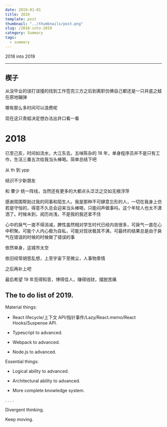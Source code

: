 ```yaml
---
date: 2019-01-01
title: 2O19
template: post
thumbnail: "../thumbnails/post.png"
slug: /2018-into-2019
category: Summary
tags:
  - summary
---
```


2018 into 2019

---

## 楔子

从没毕业的误打误撞的找到工作签完三方之后到离职仿佛自己都还是一只井底之蛙在原地蹦弹

哪有那么多时间可以浪费呢

现在这只青蛙决定想办法出井口看一看

# 2018

已至己亥，时间如流水，大江东去。五味陈杂的 18 年，单身程序员并不是只有工作，生活三番五次给我当头棒喝。简单总结下吧

从 th 到 ypp

结识不少新朋友

和 曹少 统一阵线，当然还有更多的大都点头泛泛之交如无根浮萍

感谢周围帮助过我的同事和陌生人。我是那种不可肆意忘形的人，一切在我身上仿若是守恒的，得意不久总会迎来当头棒喝，只能闷声做事吗，这个年轻人也太不潇洒了。时候未到，阅历尚浅，不是我的我还拿不住

心中的戾气一直不得消减，脾性虽然相对学生时代已经内敛很多，可戾气一直在心中积聚。可能个人内心极为自私，可能对现状极其不满，可最终的结果总是由于戾气在错误的时候的时候做了错误的事

依然单身，这城市太空

依旧经常胡思乱想，上至宇宙下至微尘，人事物景情

之后再补上吧

最后希望 19 年觅得知音，博得佳人，赚得钱财，摆脱苦痛

## The to do list of 2019.

Material things:

- React lifecycle/上下文 API/指针事件/Lazy/React.memo/React Hooks/Suspense API.

- Typescript to advanced.

- Webpack to advanced.

- Node.js to advanced.

Essential things:

- Logical ability to advanced.

- Architectural ability to advanced.

- More complete knowledge system.

. . . .

Divergent thinking.

Keep moving.
